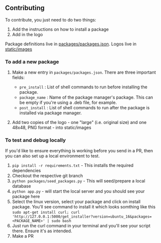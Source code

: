 ## Contributing

To contribute, you just need to do two things:

1. Add the instructions on how to install a package
2. Add in the logo

Package definitions live in [packages/packages.json](https://github.com/cmoscardi/lilite/tree/master/packages). Logos live in [static/images](https://github.com/cmoscardi/lilite/tree/master/static/images)

### To add a new package

1. Make a new entry in `packages/packages.json`. There are three important fields:

    - `pre_install` : List of shell commands to run before installing the package.
    - `package_name` : Name of the package manager's package. This can be empty
                   if you're using a .deb file, for example.
    - `post_install` : List of shell commands to run after the package is installed
                   via package manager.

2. Add two copies of the logo - one "large" (i.e. original size) and one 48x48, PNG format - into static/images

### To test and debug locally

If you'd like to ensure everything is working before you send in a PR, then you can also set up a local environment to test.
1. `pip install -r requirements.txt` - This installs the required dependencies
2. Checkout the respective git branch
3. `python packages/seed_packages.py` - This will seed/prepare a local database
4. `python app.py` - will start the local server and you should see your package here
5. Select the linux version, select your package and click on install package. You'll see command to install it which looks somthing like this
`sudo apt-get install curl; curl 'http://127.0.0.1:5000/get_installer?version=ubuntu_16&packages=<PACKAGE_NAME>' | sudo bash`
6. Just run the curl command in your terminal and you'll see your script there. Ensure it's as intended.
7. Make a PR
